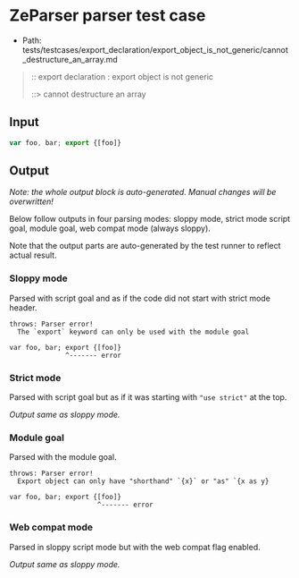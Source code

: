 # ZeParser parser test case

- Path: tests/testcases/export_declaration/export_object_is_not_generic/cannot_destructure_an_array.md

> :: export declaration : export object is not generic
>
> ::> cannot destructure an array

## Input

`````js
var foo, bar; export {[foo]}
`````

## Output

_Note: the whole output block is auto-generated. Manual changes will be overwritten!_

Below follow outputs in four parsing modes: sloppy mode, strict mode script goal, module goal, web compat mode (always sloppy).

Note that the output parts are auto-generated by the test runner to reflect actual result.

### Sloppy mode

Parsed with script goal and as if the code did not start with strict mode header.

`````
throws: Parser error!
  The `export` keyword can only be used with the module goal

var foo, bar; export {[foo]}
              ^------- error
`````

### Strict mode

Parsed with script goal but as if it was starting with `"use strict"` at the top.

_Output same as sloppy mode._

### Module goal

Parsed with the module goal.

`````
throws: Parser error!
  Export object can only have "shorthand" `{x}` or "as" `{x as y}

var foo, bar; export {[foo]}
                      ^------- error
`````


### Web compat mode

Parsed in sloppy script mode but with the web compat flag enabled.

_Output same as sloppy mode._
